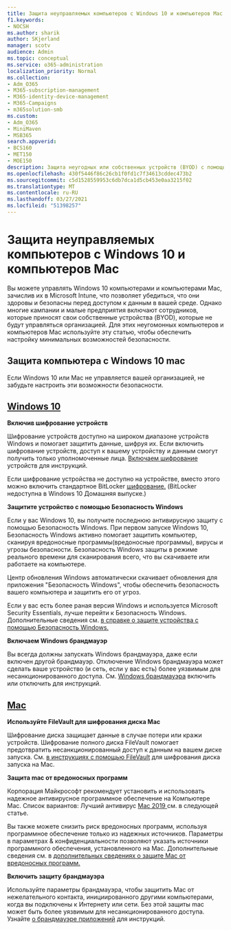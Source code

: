 ```yaml
---
title: Защита неуправляемых компьютеров с Windows 10 и компьютеров Mac
f1.keywords:
- NOCSH
ms.author: sharik
author: SKjerland
manager: scotv
audience: Admin
ms.topic: conceptual
ms.service: o365-administration
localization_priority: Normal
ms.collection:
- Adm_O365
- M365-subscription-management
- M365-identity-device-management
- M365-Campaigns
- m365solution-smb
ms.custom:
- Adm_O365
- MiniMaven
- MSB365
search.appverid:
- BCS160
- MET150
- MOE150
description: Защита неугодных или собственных устройств (BYOD) с помощью Microsoft 365.
ms.openlocfilehash: 430f5446f86c26cb1f0fd1c7f34613cddec473b2
ms.sourcegitcommit: c5d1528559953c6db7dca1d5cb453e0aa3215f02
ms.translationtype: MT
ms.contentlocale: ru-RU
ms.lasthandoff: 03/27/2021
ms.locfileid: "51398257"
---
```

# <a name="protect-unmanaged-windows-10-pcs-and-macs"></a>Защита неуправляемых компьютеров с Windows 10 и компьютеров Mac

Вы можете управлять Windows 10 компьютерами и компьютерами Mac, зачислив их в Microsoft Intune, что позволяет убедиться, что они здоровы и безопасны перед доступом к данным в вашей среде. Однако многие кампании и малые предприятия включают сотрудников, которые приносят свои собственные устройства (BYOD), которые не будут управляться организацией. Для этих неугомонных компьютеров и компьютеров Mac используйте эту статью, чтобы обеспечить настройку минимальных возможностей безопасности.

<!--A Windows 10 PC is considered managed after you have completed the following two steps:

1. You (or the admin) set up device and data protection policies in the [setup  wizard](../business/set-up.md).

2. You have [connected your computer to Azure Active Directory](../business/set-up-windows-devices.md) and use your Microsoft 365 username and password to sign in.
3. --> 

## <a name="protect-a-computer-running-windows-10-or-a-mac"></a>Защита компьютера с Windows 10 mac

<!--If you have a PC that is running Windows 10 that is not connected to Microsoft 365, or a Mac, the Microsoft 365 protections do not apply to it, but here are some things you can do to keep your data secure on these devices as well:
-->
Если Windows 10 или Mac не управляется вашей организацией, не забудьте настроить эти возможности безопасности.

## <a name="windows-10"></a>[Windows 10](#tab/Windows10)

**Включив шифрование устройств**<p>

Шифрование устройств доступно на широком диапазоне устройств Windows и помогает защитить данные, шифруя их. Если включить шифрование устройств, доступ к вашему устройству и данным смогут получить только уполномоченные лица. [Включаем шифрование](https://support.microsoft.com/help/4028713/windows-10-turn-on-device-encryption) устройств для инструкций.

 Если шифрование устройства не доступно на устройстве, вместо этого можно включить стандартное BitLocker [шифрование.](https://support.microsoft.com/help/4028713/windows-10-turn-on-device-encryption) (BitLocker недоступна в Windows 10 Домашняя выпуске.) 

**Защитите устройство с помощью Безопасность Windows**<p>
Если у вас Windows 10, вы получите последнюю антивирусную защиту с помощью Безопасность Windows. При первом запуске Windows 10, Безопасность Windows активно помогает защитить компьютер, сканируя вредоносные программы(вредоносные программы), вирусы и угрозы безопасности. Безопасность Windows защиты в режиме реального времени для сканирования всего, что вы скачиваете или работаете на компьютере.

Центр обновления Windows автоматически скачивает обновления для приложения "Безопасность Windows", чтобы обеспечить безопасность вашего компьютера и защитить его от угроз.

Если у вас есть более раная версия Windows и используется Microsoft Security Essentials, лучше перейти к Безопасность Windows. Дополнительные сведения см. [в справке о защите устройства с помощью Безопасность Windows.](https://support.microsoft.com/help/17464/windows-10-help-protect-my-device-with-windows-security)

**Включаем Windows брандмауэр**<p>
Вы всегда должны запускать Windows брандмауэра, даже если включен другой брандмауэр. Отключение Windows брандмауэра может сделать ваше устройство (и сеть, если у вас есть) более уязвимым для несанкционированного доступа. См. [Windows брандмауэра](https://support.microsoft.com/help/4028544/windows-10-turn-windows-defender-firewall-on-or-off) включить или отключить для инструкций.

## <a name="mac"></a>[Mac](#tab/Mac)

**Используйте FileVault для шифрования диска Mac**<p>
Шифрование диска защищает данные в случае потери или кражи устройств. Шифрование полного диска FileVault помогает предотвратить несанкционированный доступ к данным на вашем диске запуска. См. [в инструкциях с помощью FileVault](https://support.apple.com/HT204837) для шифрования диска запуска на Mac.

**Защита mac от вредоносных программ**<p>
Корпорация Майкрософт рекомендует установить и использовать надежное антивирусное программное обеспечение на Компьютере Mac. Список вариантов: Лучший антивирус [Mac 2019 ](https://www.macworld.co.uk/feature/mac-software/mac-antivirus-3672182/)см. в следующей статье.

Вы также можете снизить риск вредоносных программ, используя программное обеспечение только из надежных источников. Параметры в параметрах & конфиденциальности позволяют указать источники программного обеспечения, установленного на Mac. Дополнительные сведения см. в [дополнительных сведениях о защите Mac от вредоносных программ.](https://support.apple.com/kb/PH25087)

**Включить защиту брандмауэра**<p>
Используйте параметры брандмауэра, чтобы защитить Mac от нежелательного контакта, инициированного другими компьютерами, когда вы подключены к Интернету или сети. Без этой защиты mac может быть более уязвимым для несанкционированного доступа. Узнайте [о брандмауэре приложений](https://support.apple.com/HT201642) для инструкций.
